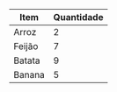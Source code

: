 | Item | Quantidade |
| ------- | ------- |
| Arroz | 2 |
| Feijão | 7 |
| Batata | 9 |
| Banana | 5 |

